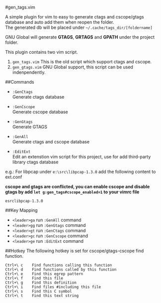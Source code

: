 #gen_tags.vim

A simple plugin for vim to easy to generate ctags and cscope/gtags database and auto add them when reopen the folder.<br/>
The generated db will be placed under `~/.cache/tags_dir/[foldername]`<br/>

GNU Global will generate **GTAGS**, **GRTAGS** and **GPATH** under the project folder.

This plugin contains two vim script.
1. `gen_tags.vim`
    This is the old script which support ctags and cscope.
2. `gen_gtags.vim`
    GNU Global support, this script can be used indenpendently.

##Commands
* `:GenCtags`<br/>
Generate ctags database

* `:GenCscope`<br/>
Generate cscope database

* `:GenGtags`<br/>
Generate GTAGS

* `:GenAll`<br/>
Generate ctags and cscope database

* `:EditExt`<br/>
Edit an extenstion vim script for this project, use for add third-party library ctags database

e.g.: For libpcap under `e:\src\libpcap-1.3.0` add the following content to ext.conf

**cscope and gtags are conflicted, you can enable cscope and disable gtags by add `let g:gen_tags#cscope_enabled=1` to your vimrc file**

```
esrclibpcap-1.3.0
```

##Key Mapping
* `<leader>ga` run `:GenAll` command
* `<leader>gg` run `:GenGtags` command
* `<leader>gt` run `:GenCtags` command
* `<leader>gc` run `:GenCscope` command
* `<leader>ge` run `:EditExt` command

##Hotkey
The following hotkey is set for cscope/gtags-cscope find function.
```
Ctrl+\ c    Find functions calling this function
Ctrl+\ d    Find functions called by this function
Ctrl+\ e    Find this egrep pattern
Ctrl+\ f    Find this file
Ctrl+\ g    Find this definition
Ctrl+\ i    Find files #including this file
Ctrl+\ s    Find this C symbol
Ctrl+\ t    Find this text string
```
